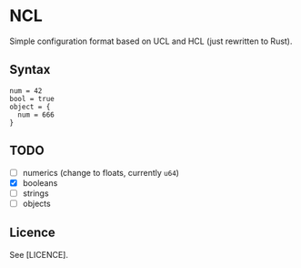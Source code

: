 # NCL

Simple configuration format based on UCL and HCL (just rewritten to Rust).

## Syntax

```
num = 42
bool = true
object = {
  num = 666
}
```

## TODO

- [ ] numerics (change to floats, currently `u64`)
- [x] booleans
- [ ] strings
- [ ] objects

## Licence

See [LICENCE].
